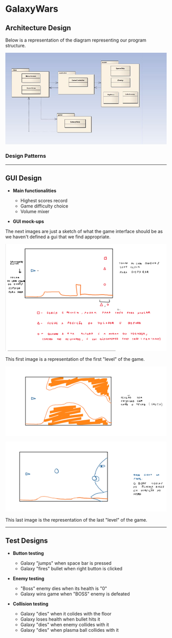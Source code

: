 # GalaxyWars

## Architecture Design

Below is a representation of the diagram representing our program structure.

![alt text](imgs/first-uml.JPG)

### Design Patterns

---

## GUI Design

* **Main functionalities**
  
  * Highest scores record
  * Game difficulty choice
  * Volume mixer

* **GUI mock-ups**

The next images are just a sketch of what the game interface should be as we haven't defined a gui that we find appropriate. 

![alt text](imgs/StandardGame.png)

This first image is a representation of the first "level" of the game.

![alt text](imgs/Cave.png)

![alt text](imgs/Boss.png)

This last image is the representation of the last "level" of the game.

---

## Test Designs

* **Button testing**
  * Galaxy "jumps" when space bar is pressed
  * Galaxy "fires" bullet when right button is clicked
  
* **Enemy testing**
  * "Boss" enemy dies when its health is "0"
  * Galaxy wins game when "BOSS" enemy is defeated
  
* **Collision testing**
  * Galaxy "dies" when it colides with the floor
  * Galaxy loses health when bullet hits it
  * Galaxy "dies" when enemy collides with it
  * Galaxy "dies" when plasma ball collides with it
